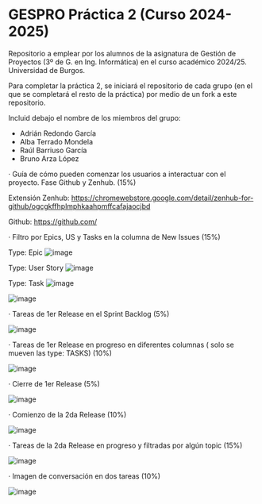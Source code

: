 # GESPRO Práctica 2 (Curso 2024-2025)
Repositorio a emplear por los alumnos de la asignatura de Gestión de Proyectos (3º de G. en Ing. Informática) en el curso académico 2024/25. Universidad de Burgos.

Para completar la práctica 2, se iniciará el repositorio de cada grupo (en el que se completará el resto de la práctica) por medio de un fork a este repositorio.

Incluid debajo el nombre de los miembros del grupo:
 - Adrián Redondo García
 - Alba Terrado Mondela
 - Raúl Barriuso García
 - Bruno Arza López

· Guía de cómo pueden comenzar los usuarios a interactuar con el proyecto. Fase Github y Zenhub. (15%)
 
 Extensión Zenhub: https://chromewebstore.google.com/detail/zenhub-for-github/ogcgkffhplmphkaahpmffcafajaocjbd
 
 Github: https://github.com/
 
· Filtro por Epics, US y Tasks en la columna de New Issues (15%)

Type: Epic ![image](https://github.com/user-attachments/assets/785daa7f-9492-454a-bb79-cc34f2d3b77b)

Type: User Story ![image](https://github.com/user-attachments/assets/77421f2d-7825-47de-abda-5d335c571e43)

Type: Task ![image](https://github.com/user-attachments/assets/e9ac5b52-1470-4182-b40b-f9f2fb063a89)

![image](https://github.com/user-attachments/assets/4f63b7d6-dfa4-4a1e-bd8e-cf4a6664412b)

· Tareas de 1er Release en el Sprint Backlog (5%)

![image](https://github.com/user-attachments/assets/e524a7a9-4ebe-46e5-8c01-af98bd3b0f80)

· Tareas de 1er Release en progreso en diferentes columnas ( solo se mueven las type: TASKS) (10%)

![image](https://github.com/user-attachments/assets/84e41eaa-3804-4874-b570-6a8bb2f7ac4d)

· Cierre de 1er Release (5%)

![image](https://github.com/user-attachments/assets/c5bd4f78-5012-44f0-94cf-0ed4acc0d778)


· Comienzo de la 2da Release (10%)

![image](https://github.com/user-attachments/assets/6afaaa15-ed70-4923-9d6a-3a40a8c4441d)

· Tareas de la 2da Release en progreso y filtradas por algún topic (15%)

![image](https://github.com/user-attachments/assets/07f1d93c-9bd6-41a3-aeb2-5dbf75af128b)

· Imagen de conversación en dos tareas (10%)

![image](https://github.com/user-attachments/assets/4f7e4f70-90a8-4a32-b4a5-308fdc692112)


